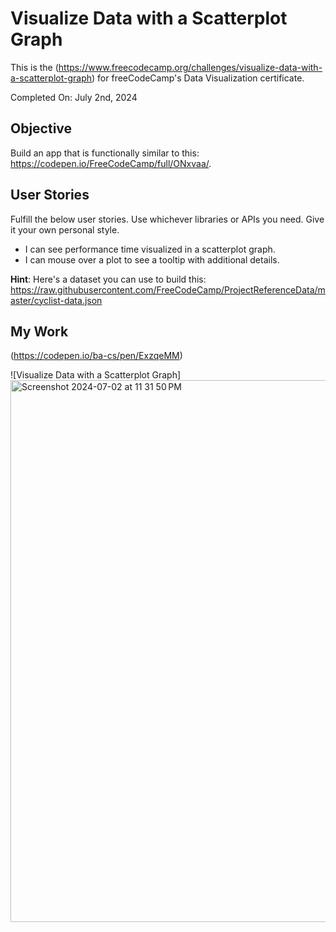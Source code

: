 # Visualize Data with a Scatterplot Graph

This is the (https://www.freecodecamp.org/challenges/visualize-data-with-a-scatterplot-graph) for freeCodeCamp's Data Visualization certificate.

Completed On: July 2nd, 2024  

## Objective

Build an app that is functionally similar to this: https://codepen.io/FreeCodeCamp/full/ONxvaa/.

## User Stories

Fulfill the below user stories. Use whichever libraries or APIs you need. Give it your own personal style.

- I can see performance time visualized in a scatterplot graph.
- I can mouse over a plot to see a tooltip with additional details.

**Hint**: Here's a dataset you can use to build this: https://raw.githubusercontent.com/FreeCodeCamp/ProjectReferenceData/master/cyclist-data.json

## My Work
(https://codepen.io/ba-cs/pen/ExzqeMM)

![Visualize Data with a Scatterplot Graph]
<img width="867" alt="Screenshot 2024-07-02 at 11 31 50 PM" src="https://github.com/ba-cs/d3-scatter-plot/assets/139737646/cbc96060-d7a1-41f8-9e31-9008f9326b2e">

